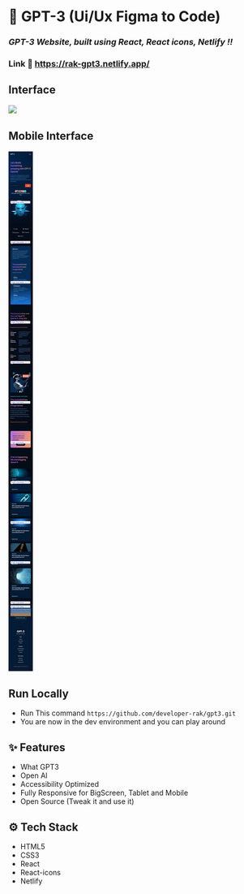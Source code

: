 # :closed_book: GPT-3 (Ui/Ux Figma to Code)

### _GPT-3 Website, built using React, React icons, Netlify !!_

### Link :link: https://rak-gpt3.netlify.app/

## Interface

<img src='imgB.png' />

## Mobile Interface

<img src='imgS.png' />

## Run Locally

  - Run This command `https://github.com/developer-rak/gpt3.git`
  - You are now in the dev environment and you can play around

## ✨ Features

  - What GPT3
  - Open AI
  - Accessibility Optimized
  - Fully Responsive for BigScreen, Tablet and Mobile
  - Open Source (Tweak it and use it)

## ⚙️ Tech Stack
  - HTML5
  - CSS3
  - React
  - React-icons
  - Netlify
